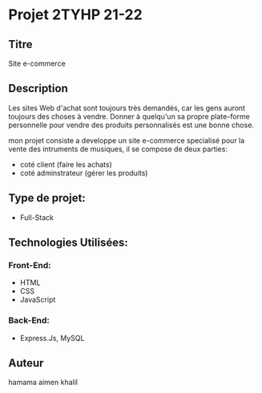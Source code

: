 # Projet 2TYHP 21-22

## Titre

Site e-commerce

## Description

Les sites Web d'achat sont toujours très demandés, car les gens auront toujours des choses à vendre. Donner à quelqu'un sa propre plate-forme personnelle pour vendre des produits personnalisés est une bonne chose. 

mon projet consiste a developpe un site e-commerce specialisé pour la vente des intruments de musiques, il se compose de deux parties:

- coté client (faire les achats)
- coté adminstrateur (gérer les produits)

## Type de projet:

- Full-Stack

## Technologies Utilisées:

### Front-End: 

- HTML
- CSS
- JavaScript
 
### Back-End: 

- Express.Js, MySQL

## Auteur

hamama aimen khalil
